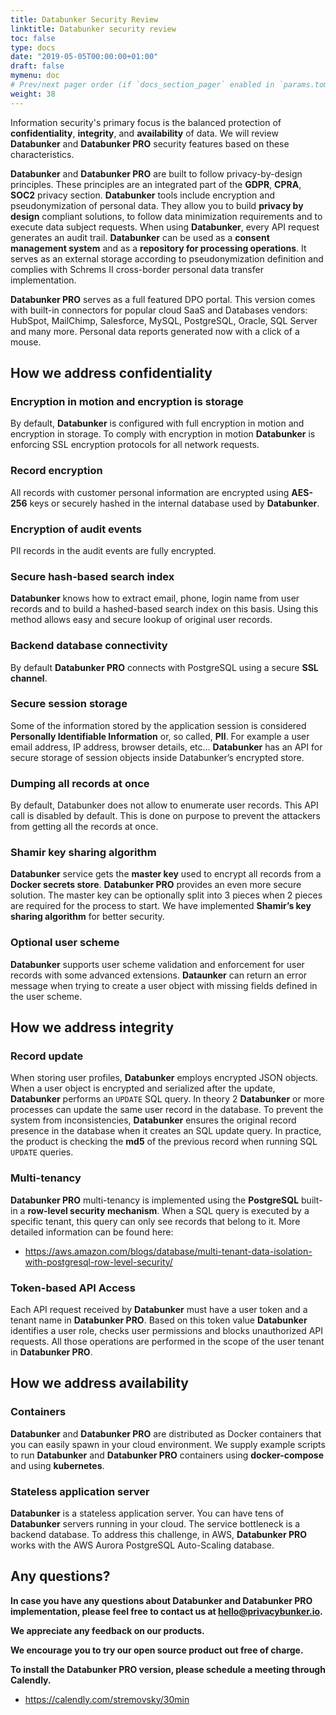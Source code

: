 ```yaml
---
title: Databunker Security Review
linktitle: Databunker security review
toc: false
type: docs
date: "2019-05-05T00:00:00+01:00"
draft: false
mymenu: doc
# Prev/next pager order (if `docs_section_pager` enabled in `params.toml`)
weight: 38
---
```


Information security's primary focus is the balanced protection of **confidentiality**, **integrity**, and **availability** of data. We will review **Databunker** and **Databunker PRO** security features based on these characteristics.

**Databunker** and **Databunker PRO** are built to follow privacy-by-design principles. These principles are an integrated part of the **GDPR**, **CPRA**, **SOC2** privacy section. **Databunker** tools include encryption and pseudonymization of personal data. They allow you to build **privacy by design** compliant solutions, to follow data minimization requirements and to execute data subject requests. When using **Databunker**, every API request generates an audit trail. **Databunker** can be used as a **consent management system** and as a **repository for processing operations**. It serves as an external storage according to pseudonymization definition and complies with Schrems II cross-border personal data transfer implementation.

**Databunker PRO** serves as a full featured DPO portal. This version comes with built-in connectors for popular cloud SaaS and Databases vendors: HubSpot, MailChimp, Salesforce, MySQL, PostgreSQL, Oracle, SQL Server and many more. Personal data reports generated now with a click of a mouse.


## How we address confidentiality

### Encryption in motion and encryption is storage
By default, **Databunker** is configured with full encryption in motion and encryption in storage. To comply with encryption in motion **Databunker** is enforcing SSL encryption protocols for all network requests.

### Record encryption
All records with customer personal information are encrypted using **AES-256** keys or securely hashed in the internal database used by **Databunker**.

### Encryption of audit events
PII records in the audit events are fully encrypted.

### Secure hash-based search index
**Databunker** knows how to extract email, phone, login name from user records and to build a hashed-based search index on this basis. Using this method allows easy and secure lookup of original user records.

### Backend database connectivity
By default **Databunker PRO** connects with PostgreSQL using a secure **SSL channel**.

### Secure session storage
Some of the information stored by the application session is considered **Personally Identifiable Information** or, so called, **PII**. For example a user email address, IP address, browser details, etc… **Databunker** has an API for secure storage of session objects inside Databunker’s encrypted store.

### Dumping all records at once
By default, Databunker does not allow to enumerate user records. This API call is disabled by default. This is done on purpose to prevent the attackers from getting all the records at once.

### Shamir key sharing algorithm 
**Databunker** service gets the **master key** used to encrypt all records from a **Docker secrets store**. **Databunker PRO** provides an even more secure solution. The master key can be optionally split into 3 pieces when 2 pieces are required for the process to start. We have implemented **Shamir’s key sharing algorithm** for better security.

### Optional user scheme
**Databunker** supports user scheme validation and enforcement for user records with some advanced extensions. **Dataunker** can return an error message when trying to create a user object with missing fields defined in the user scheme.


## How we address integrity

### Record update
When storing user profiles, **Databunker** employs encrypted JSON objects. When a user object is encrypted and serialized after the update, **Databunker** performs an ``UPDATE`` SQL query. In theory 2 **Databunker** or more processes can update the same user record in the database. To prevent the system from inconsistencies, **Databunker** ensures the original record presence in the database when it creates an SQL update query. In practice, the product is checking the **md5** of the previous record when running SQL ``UPDATE`` queries.

### Multi-tenancy
**Databunker PRO** multi-tenancy is implemented using the **PostgreSQL** built-in a **row-level security mechanism**. When a SQL query is executed by a specific tenant, this query can only see records that belong to it. More detailed information can be found here:

* https://aws.amazon.com/blogs/database/multi-tenant-data-isolation-with-postgresql-row-level-security/

### Token-based API Access
Each API request received by **Databunker** must have a user token and a tenant name in **Databunker PRO**. Based on this token value **Databunker** identifies a user role, checks user permissions and blocks unauthorized API requests. All those operations are performed in the scope of the user tenant in **Databunker PRO**.


## How we address availability

### Containers
**Databunker** and **Databunker PRO** are distributed as Docker containers that you can easily spawn in your cloud environment. We supply example scripts to run **Databunker** and **Databunker PRO** containers using **docker-compose** and using **kubernetes**.

### Stateless application server
**Databunker** is a stateless application server. You can have tens of **Databunker** servers running in your cloud. The service bottleneck is a backend database. To address this challenge, in AWS, **Databunker PRO** works with the AWS Aurora PostgreSQL Auto-Scaling database.

## Any questions?

**In case you have any questions about Databunker and Databunker PRO implementation, please feel free to contact us at hello@privacybunker.io.**

**We appreciate any feedback on our products.**

**We encourage you to try our open source product out free of charge.**

**To install the Databunker PRO version, please schedule a meeting through Calendly.**

* https://calendly.com/stremovsky/30min
